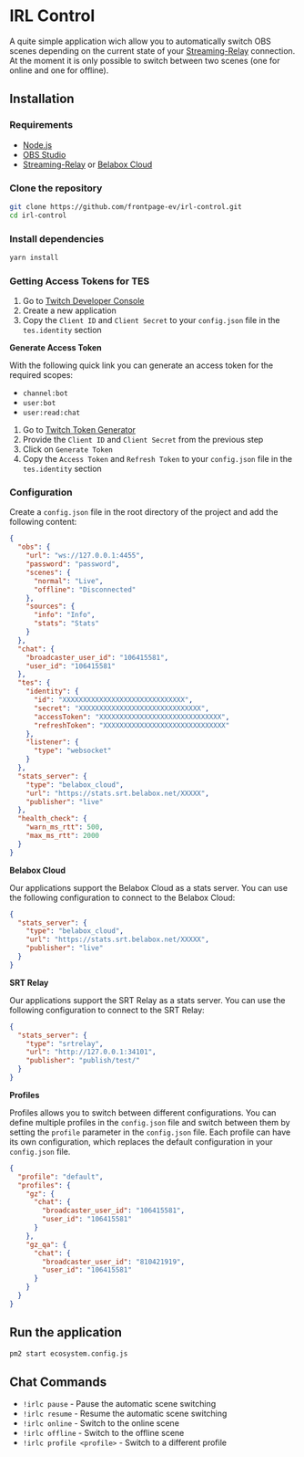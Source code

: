 # IRL Control

A quite simple application wich allow you to automatically switch OBS scenes depending on the current state of
your [Streaming-Relay](https://github.com/frontpage-ev/srtrelay) connection. At the moment it is only possible to switch
between two scenes (one for online and one for offline).

## Installation

### Requirements

- [Node.js](https://nodejs.org/en/download/)
- [OBS Studio](https://obsproject.com/download)
- [Streaming-Relay](https://github.com/frontpage-ev/srtrelay) or [Belabox Cloud](https://cloud.belabox.net)

### Clone the repository

```bash
git clone https://github.com/frontpage-ev/irl-control.git
cd irl-control
```

### Install dependencies

```bash
yarn install
```

### Getting Access Tokens for TES

1. Go to [Twitch Developer Console](https://dev.twitch.tv/console/apps)
2. Create a new application
3. Copy the `Client ID` and `Client Secret` to your `config.json` file in the `tes.identity` section

**Generate Access Token**

With the following quick link you can generate an access token for the required scopes:

- `channel:bot`
- `user:bot`
- `user:read:chat`

1. Go to [Twitch Token Generator](https://twitchtokengenerator.com/quick/BtuUF4hq3O)
2. Provide the `Client ID` and `Client Secret` from the previous step
3. Click on `Generate Token`
4. Copy the `Access Token` and `Refresh Token` to your `config.json` file in the `tes.identity` section

### Configuration

Create a `config.json` file in the root directory of the project and add the following content:

```json
{
  "obs": {
    "url": "ws://127.0.0.1:4455",
    "password": "password",
    "scenes": {
      "normal": "Live",
      "offline": "Disconnected"
    },
    "sources": {
      "info": "Info",
      "stats": "Stats"
    }
  },
  "chat": {
    "broadcaster_user_id": "106415581",
    "user_id": "106415581"
  },
  "tes": {
    "identity": {
      "id": "XXXXXXXXXXXXXXXXXXXXXXXXXXXXXX",
      "secret": "XXXXXXXXXXXXXXXXXXXXXXXXXXXXXX",
      "accessToken": "XXXXXXXXXXXXXXXXXXXXXXXXXXXXXX",
      "refreshToken": "XXXXXXXXXXXXXXXXXXXXXXXXXXXXXX"
    },
    "listener": {
      "type": "websocket"
    }
  },
  "stats_server": {
    "type": "belabox_cloud",
    "url": "https://stats.srt.belabox.net/XXXXX",
    "publisher": "live"
  },
  "health_check": {
    "warn_ms_rtt": 500,
    "max_ms_rtt": 2000
  }
}
```

**Belabox Cloud**

Our applications support the Belabox Cloud as a stats server. You can use the following configuration to connect to the
Belabox Cloud:

```json
{
  "stats_server": {
    "type": "belabox_cloud",
    "url": "https://stats.srt.belabox.net/XXXXX",
    "publisher": "live"
  }
}
```

**SRT Relay**

Our applications support the SRT Relay as a stats server. You can use the following configuration to connect to the
SRT Relay:

```json
{
  "stats_server": {
    "type": "srtrelay",
    "url": "http://127.0.0.1:34101",
    "publisher": "publish/test/"
  }
}
```

**Profiles**

Profiles allows you to switch between different configurations. You can define multiple profiles in the `config.json`
file and switch between them by setting the `profile` parameter in the `config.json` file. Each profile can have its own
configuration, which replaces the default configuration in your `config.json` file.

```json
{
  "profile": "default",
  "profiles": {
    "gz": {
      "chat": {
        "broadcaster_user_id": "106415581",
        "user_id": "106415581"
      }
    },
    "gz_qa": {
      "chat": {
        "broadcaster_user_id": "810421919",
        "user_id": "106415581"
      }
    }
  }
}
```

## Run the application

```bash
pm2 start ecosystem.config.js
```

## Chat Commands

- `!irlc pause` - Pause the automatic scene switching
- `!irlc resume` - Resume the automatic scene switching
- `!irlc online` - Switch to the online scene
- `!irlc offline` - Switch to the offline scene
- `!irlc profile <profile>` - Switch to a different profile